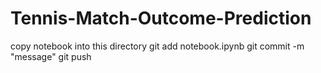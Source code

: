 # Tennis-Match-Outcome-Prediction

copy notebook into this directory
git add notebook.ipynb
git commit -m "message"
git push
